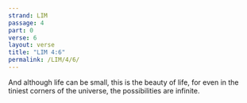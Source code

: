 ```yaml
---
strand: LIM
passage: 4
part: 0
verse: 6
layout: verse
title: "LIM 4:6"
permalink: /LIM/4/6/
---
```

And although life can be small, this is the beauty of life, for even in the tiniest corners of the universe, the possibilities are infinite.
